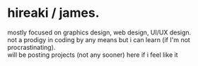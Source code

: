 # hireaki / james.
mostly focused on graphics design, web design, UI/UX design.
<br/>
not a prodigy in coding by any means but i can learn (if I'm not procrastinating).
<br/>
will be posting projects (not any sooner) here if i feel like it
